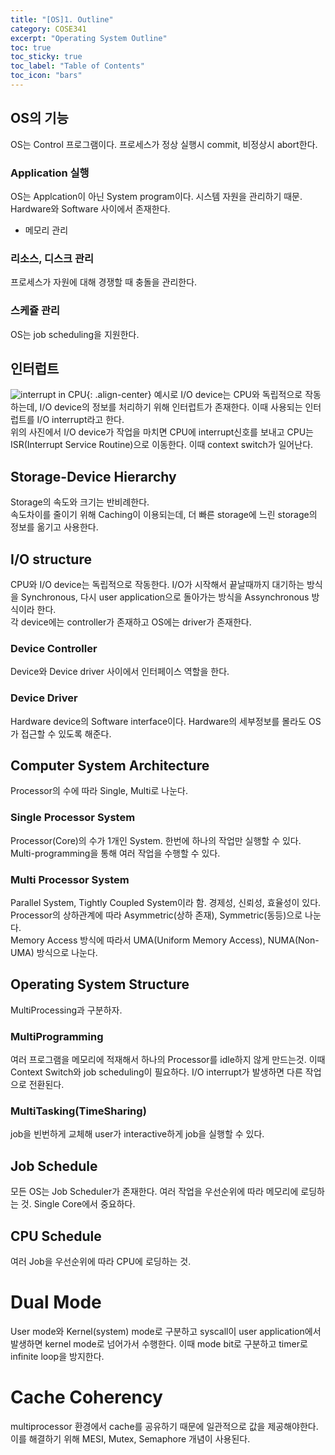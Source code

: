 ```yaml
---
title: "[OS]1. Outline"
category: COSE341
excerpt: "Operating System Outline"
toc: true
toc_sticky: true
toc_label: "Table of Contents"
toc_icon: "bars"
---
```

## OS의 기능
OS는 Control 프로그램이다. 프로세스가 정상 실행시 commit, 비정상시 abort한다.
### Application 실행
OS는 Applcation이 아닌 System program이다. 시스템 자원을 관리하기 때문.  
Hardware와 Software 사이에서 존재한다. 
* 메모리 관리
### 리소스, 디스크 관리
프로세스가 자원에 대해 경쟁할 때 충돌을 관리한다.
### 스케쥴 관리
OS는 job scheduling을 지원한다.

## 인터럽트
![interrupt in CPU](https://user-images.githubusercontent.com/45323902/161416862-c33aacea-150f-4cb3-86c6-82a06226650d.jpg){: .align-center}
예시로 I/O device는 CPU와 독립적으로 작동하는데, I/O device의 정보를 처리하기 위해 인터럽트가 존재한다. 이때 사용되는 인터럽트를 I/O interrupt라고 한다.  
위의 사진에서 I/O device가 작업을 마치면 CPU에 interrupt신호를 보내고 CPU는 ISR(Interrupt Service Routine)으로 이동한다. 이때 context switch가 일어난다.  
## Storage-Device Hierarchy
Storage의 속도와 크기는 반비례한다.  
속도차이를 줄이기 위해 Caching이 이용되는데, 더 빠른 storage에 느린 storage의 정보를 옮기고 사용한다. 
## I/O structure
CPU와 I/O device는 독립적으로 작동한다. I/O가 시작해서 끝날때까지 대기하는 방식을 Synchronous, 다시 user application으로 돌아가는 방식을 Assynchronous 방식이라 한다.  
각 device에는 controller가 존재하고 OS에는 driver가 존재한다. 
### Device Controller
Device와 Device driver 사이에서 인터페이스 역할을 한다.
### Device Driver
Hardware device의 Software interface이다. Hardware의 세부정보를 몰라도 OS가 접근할 수 있도록 해준다.

## Computer System Architecture
Processor의 수에 따라 Single, Multi로 나눈다.
### Single Processor System
Processor(Core)의 수가 1개인 System. 한번에 하나의 작업만 실행할 수 있다. Multi-programming을 통해 여러 작업을 수행할 수 있다.
### Multi Processor System
Parallel System, Tightly Coupled System이라 함. 경제성, 신뢰성, 효율성이 있다. Processor의 상하관계에 따라 Asymmetric(상하 존재), Symmetric(동등)으로 나눈다.   
Memory Access 방식에 따라서 UMA(Uniform Memory Access), NUMA(Non-UMA) 방식으로 나눈다.  

## Operating System Structure
MultiProcessing과 구분하자. 
### MultiProgramming
여러 프로그램을 메모리에 적재해서 하나의 Processor를 idle하지 않게 만드는것. 이때 Context Switch와 job scheduling이 필요하다. I/O interrupt가 발생하면 다른 작업으로 전환된다. 
### MultiTasking(TimeSharing)
job을 빈번하게 교체해 user가 interactive하게 job을 실행할 수 있다. 

## Job Schedule
모든 OS는 Job Scheduler가 존재한다. 여러 작업을 우선순위에 따라 메모리에 로딩하는 것. Single Core에서 중요하다. 
## CPU Schedule
여러 Job을 우선순위에 따라 CPU에 로딩하는 것.

# Dual Mode
User mode와 Kernel(system) mode로 구분하고 syscall이 user application에서 발생하면 kernel mode로 넘어가서 수행한다. 이때 mode bit로 구분하고 timer로 infinite loop을 방지한다.

# Cache Coherency
multiprocessor 환경에서 cache를 공유하기 때문에 일관적으로 값을 제공해야한다. 이를 해결하기 위해 MESI, Mutex, Semaphore 개념이 사용된다.
